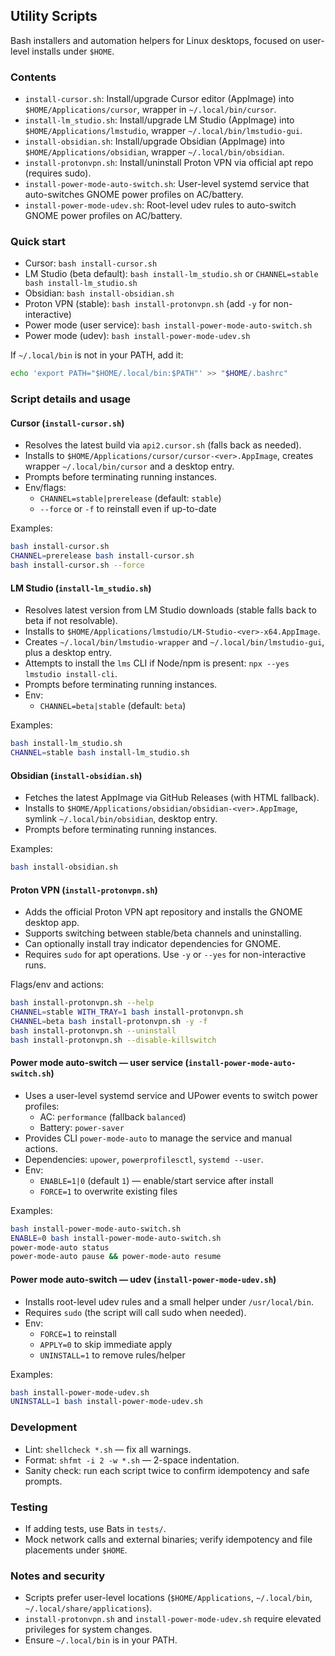 ## Utility Scripts

Bash installers and automation helpers for Linux desktops, focused on user-level installs under `$HOME`.

### Contents
- `install-cursor.sh`: Install/upgrade Cursor editor (AppImage) into `$HOME/Applications/cursor`, wrapper in `~/.local/bin/cursor`.
- `install-lm_studio.sh`: Install/upgrade LM Studio (AppImage) into `$HOME/Applications/lmstudio`, wrapper `~/.local/bin/lmstudio-gui`.
- `install-obsidian.sh`: Install/upgrade Obsidian (AppImage) into `$HOME/Applications/obsidian`, wrapper `~/.local/bin/obsidian`.
- `install-protonvpn.sh`: Install/uninstall Proton VPN via official apt repo (requires sudo).
- `install-power-mode-auto-switch.sh`: User-level systemd service that auto-switches GNOME power profiles on AC/battery.
- `install-power-mode-udev.sh`: Root-level udev rules to auto-switch GNOME power profiles on AC/battery.

### Quick start
- Cursor: `bash install-cursor.sh`
- LM Studio (beta default): `bash install-lm_studio.sh` or `CHANNEL=stable bash install-lm_studio.sh`
- Obsidian: `bash install-obsidian.sh`
- Proton VPN (stable): `bash install-protonvpn.sh` (add `-y` for non-interactive)
- Power mode (user service): `bash install-power-mode-auto-switch.sh`
- Power mode (udev): `bash install-power-mode-udev.sh`

If `~/.local/bin` is not in your PATH, add it:
```bash
echo 'export PATH="$HOME/.local/bin:$PATH"' >> "$HOME/.bashrc"
```

### Script details and usage

#### Cursor (`install-cursor.sh`)
- Resolves the latest build via `api2.cursor.sh` (falls back as needed).
- Installs to `$HOME/Applications/cursor/cursor-<ver>.AppImage`, creates wrapper `~/.local/bin/cursor` and a desktop entry.
- Prompts before terminating running instances.
- Env/flags:
  - `CHANNEL=stable|prerelease` (default: `stable`)
  - `--force` or `-f` to reinstall even if up-to-date

Examples:
```bash
bash install-cursor.sh
CHANNEL=prerelease bash install-cursor.sh
bash install-cursor.sh --force
```

#### LM Studio (`install-lm_studio.sh`)
- Resolves latest version from LM Studio downloads (stable falls back to beta if not resolvable).
- Installs to `$HOME/Applications/lmstudio/LM-Studio-<ver>-x64.AppImage`.
- Creates `~/.local/bin/lmstudio-wrapper` and `~/.local/bin/lmstudio-gui`, plus a desktop entry.
- Attempts to install the `lms` CLI if Node/npm is present: `npx --yes lmstudio install-cli`.
- Prompts before terminating running instances.
- Env:
  - `CHANNEL=beta|stable` (default: `beta`)

Examples:
```bash
bash install-lm_studio.sh
CHANNEL=stable bash install-lm_studio.sh
```

#### Obsidian (`install-obsidian.sh`)
- Fetches the latest AppImage via GitHub Releases (with HTML fallback).
- Installs to `$HOME/Applications/obsidian/obsidian-<ver>.AppImage`, symlink `~/.local/bin/obsidian`, desktop entry.
- Prompts before terminating running instances.

Examples:
```bash
bash install-obsidian.sh
```

#### Proton VPN (`install-protonvpn.sh`)
- Adds the official Proton VPN apt repository and installs the GNOME desktop app.
- Supports switching between stable/beta channels and uninstalling.
- Can optionally install tray indicator dependencies for GNOME.
- Requires `sudo` for apt operations. Use `-y` or `--yes` for non-interactive runs.

Flags/env and actions:
```bash
bash install-protonvpn.sh --help
CHANNEL=stable WITH_TRAY=1 bash install-protonvpn.sh
CHANNEL=beta bash install-protonvpn.sh -y -f
bash install-protonvpn.sh --uninstall
bash install-protonvpn.sh --disable-killswitch
```

#### Power mode auto-switch — user service (`install-power-mode-auto-switch.sh`)
- Uses a user-level systemd service and UPower events to switch power profiles:
  - AC: `performance` (fallback `balanced`)
  - Battery: `power-saver`
- Provides CLI `power-mode-auto` to manage the service and manual actions.
- Dependencies: `upower`, `powerprofilesctl`, `systemd --user`.
- Env:
  - `ENABLE=1|0` (default `1`) — enable/start service after install
  - `FORCE=1` to overwrite existing files

Examples:
```bash
bash install-power-mode-auto-switch.sh
ENABLE=0 bash install-power-mode-auto-switch.sh
power-mode-auto status
power-mode-auto pause && power-mode-auto resume
```

#### Power mode auto-switch — udev (`install-power-mode-udev.sh`)
- Installs root-level udev rules and a small helper under `/usr/local/bin`.
- Requires `sudo` (the script will call sudo when needed).
- Env:
  - `FORCE=1` to reinstall
  - `APPLY=0` to skip immediate apply
  - `UNINSTALL=1` to remove rules/helper

Examples:
```bash
bash install-power-mode-udev.sh
UNINSTALL=1 bash install-power-mode-udev.sh
```

### Development
- Lint: `shellcheck *.sh` — fix all warnings.
- Format: `shfmt -i 2 -w *.sh` — 2-space indentation.
- Sanity check: run each script twice to confirm idempotency and safe prompts.

### Testing
- If adding tests, use Bats in `tests/`.
- Mock network calls and external binaries; verify idempotency and file placements under `$HOME`.

### Notes and security
- Scripts prefer user-level locations (`$HOME/Applications`, `~/.local/bin`, `~/.local/share/applications`).
- `install-protonvpn.sh` and `install-power-mode-udev.sh` require elevated privileges for system changes.
- Ensure `~/.local/bin` is in your PATH.


